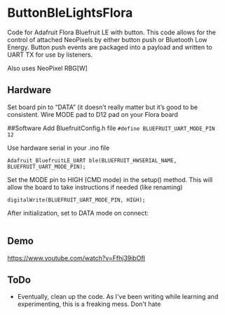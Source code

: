 # ButtonBleLightsFlora
Code for Adafruit Flora Bluefruit LE with button. This code allows for the control of attached NeoPixels by either button push or Bluetooth Low Energy. Button push events are packaged into a payload and written to UART TX for use by listeners.

Also uses NeoPixel RBG[W]

## Hardware
Set board pin to “DATA” (it doesn’t really matter but it’s good to be consistent.
Wire MODE pad to D12 pad on your Flora board

##Software
Add BluefruitConfig.h file
```#define BLUEFRUIT_UART_MODE_PIN        12 ```

Use hardware serial in your .ino file

```Adafruit_BluefruitLE_UART ble(BLUEFRUIT_HWSERIAL_NAME, BLUEFRUIT_UART_MODE_PIN); ```

Set the MODE pin to HIGH (CMD mode) in the setup() method. This will allow the board to take instructions if needed (like renaming)

``` // Set Flora Bluefruit LE to CMD mode
digitalWrite(BLUEFRUIT_UART_MODE_PIN, HIGH); 
```

After initialization, set to DATA mode on connect:

```ble.setMode(BLUEFRUIT_MODE_DATA); 
```

## Demo
https://www.youtube.com/watch?v=Ffhj39ibOfI

## ToDo
* Eventually, clean up the code. As I've been writing while learning and experimenting, this is a freaking mess. Don't hate